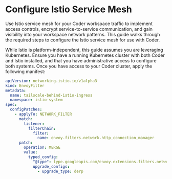 # Configure Istio Service Mesh

Use Istio service mesh for your Coder workspace traffic to implement access controls, encrypt service-to-service communication, and gain visibility into your workspace network patterns. This guide walks through the required steps to configure the Istio service mesh for use with Coder.

While Istio is platform-independent, this guide assumes you are leveraging Kubernetes. Ensure you have a running Kubernetes cluster with both Coder and Istio installed, and that you have administrative access to configure both systems. Once you have access to your Coder cluster, apply the following manifest:

```yaml
apiVersion: networking.istio.io/v1alpha3
kind: EnvoyFilter
metadata:
  name: tailscale-behind-istio-ingress
  namespace: istio-system
spec:
  configPatches:
    - applyTo: NETWORK_FILTER
      match:
        listener:
          filterChain:
            filter:
              name: envoy.filters.network.http_connection_manager
      patch:
        operation: MERGE
        value:
          typed_config:
            "@type": type.googleapis.com/envoy.extensions.filters.network.http_connection_manager.v3.HttpConnectionManager
            upgrade_configs:
              - upgrade_type: derp
```
